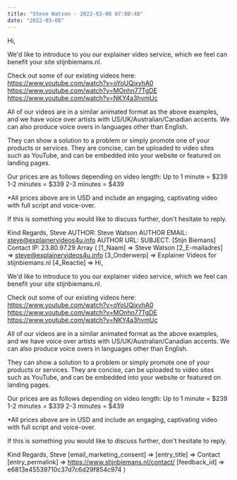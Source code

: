 ```yaml
---
title: "Steve Watson - 2022-03-08 07:08:48"
date: "2022-03-08"
---
```


Hi,

We'd like to introduce to you our explainer video service, which we feel can benefit your site stijnbiemans.nl.

Check out some of our existing videos here: https://www.youtube.com/watch?v=oYoUQjxvhA0 https://www.youtube.com/watch?v=MOnhn77TgDE https://www.youtube.com/watch?v=NKY4a3hvmUc

All of our videos are in a similar animated format as the above examples, and we have voice over artists with US/UK/Australian/Canadian accents. We can also produce voice overs in languages other than English.

They can show a solution to a problem or simply promote one of your products or services. They are concise, can be uploaded to video sites such as YouTube, and can be embedded into your website or featured on landing pages.

Our prices are as follows depending on video length: Up to 1 minute = $239 1-2 minutes = $339 2-3 minutes = $439

\*All prices above are in USD and include an engaging, captivating video with full script and voice-over.

If this is something you would like to discuss further, don't hesitate to reply.

Kind Regards, Steve AUTHOR: Steve Watson AUTHOR EMAIL: steve@explainervideos4u.info AUTHOR URL: SUBJECT: \[Stijn Biemans\] Contact IP: 23.80.97.29 Array ( \[1\_Naam\] => Steve Watson \[2\_E-mailadres\] => steve@explainervideos4u.info \[3\_Onderwerp\] => Explainer Videos for stijnbiemans.nl \[4\_Reactie\] => Hi,

We'd like to introduce to you our explainer video service, which we feel can benefit your site stijnbiemans.nl.

Check out some of our existing videos here: https://www.youtube.com/watch?v=oYoUQjxvhA0 https://www.youtube.com/watch?v=MOnhn77TgDE https://www.youtube.com/watch?v=NKY4a3hvmUc

All of our videos are in a similar animated format as the above examples, and we have voice over artists with US/UK/Australian/Canadian accents. We can also produce voice overs in languages other than English.

They can show a solution to a problem or simply promote one of your products or services. They are concise, can be uploaded to video sites such as YouTube, and can be embedded into your website or featured on landing pages.

Our prices are as follows depending on video length: Up to 1 minute = $239 1-2 minutes = $339 2-3 minutes = $439

\*All prices above are in USD and include an engaging, captivating video with full script and voice-over.

If this is something you would like to discuss further, don't hesitate to reply.

Kind Regards, Steve \[email\_marketing\_consent\] => \[entry\_title\] => Contact \[entry\_permalink\] => https://www.stijnbiemans.nl/contact/ \[feedback\_id\] => e6813e45539710c37d7c6d29f854c974 )
